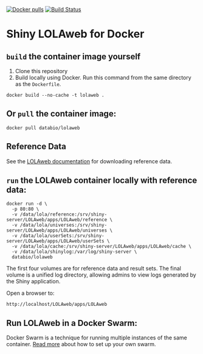 [![Docker pulls](https://img.shields.io/docker/pulls/databio/lolaweb.svg)](https://hub.docker.com/r/databio/lolaweb/) [![Build Status](https://travis-ci.org/databio/LOLAweb.svg?branch=master)](https://travis-ci.org/databio/LOLAweb)

# Shiny LOLAweb for Docker

## `build` the container image yourself

1. Clone this repository
2. Build locally using Docker. Run this command from the same directory as the `Dockerfile`.

```docker build --no-cache -t lolaweb .```


## Or `pull` the container image:

```docker pull databio/lolaweb```


## Reference Data

See the [LOLAweb documentation](https://github.com/databio/LOLAweb/tree/master/apps/LOLAweb) for downloading reference data.


## `run` the LOLAweb container locally with reference data:

    docker run -d \
      -p 80:80 \
      -v /data/lola/reference:/srv/shiny-server/LOLAweb/apps/LOLAweb/reference \
      -v /data/lola/universes:/srv/shiny-server/LOLAweb/apps/LOLAweb/universes \
      -v /data/lola/userSets:/srv/shiny-server/LOLAweb/apps/LOLAweb/userSets \
      -v /data/lola/cache:/srv/shiny-server/LOLAweb/apps/LOLAweb/cache \
      -v /data/lola/shinylog:/var/log/shiny-server \
      databio/lolaweb

The first four volumes are for reference data and result sets. The final volume is a unified log directory, allowing admins to view logs generated by the Shiny application.

Open a browser to:
```
http://localhost/LOLAweb/apps/LOLAweb
```

## Run LOLAweb in a Docker Swarm:

Docker Swarm is a technique for running multiple instances of the same container. [Read more](swarm/README.md) about how to set up your own swarm.
